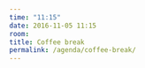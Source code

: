 ```yaml
---
time: "11:15"
date: 2016-11-05 11:15
room:
title: Coffee break
permalink: /agenda/coffee-break/
---
```

